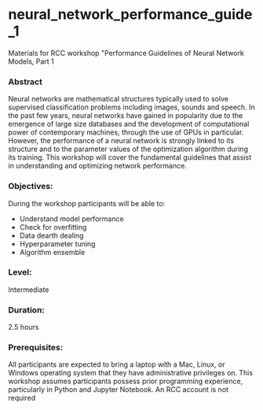 # neural_network_performance_guide_1

Materials for RCC workshop "Performance Guidelines of Neural Network Models, Part 1

### Abstract
Neural networks are mathematical structures typically used to solve supervised classification problems including images, sounds and speech.  In the past few years, neural networks have gained in popularity due to the emergence of large size databases and the development of computational power of contemporary machines, through the use of GPUs in particular. However, the performance of a neural network is strongly linked to its structure and to the parameter values of the optimization algorithm during its training.  This workshop will cover the fundamental guidelines that assist in understanding and optimizing network performance. 

### Objectives:
During the workshop participants will be able to: <br>
* Understand model performance<br>
* Check for overfitting<br>
* Data dearth dealing<br>
* Hyperparameter tuning<br>
* Algorithm ensemble

### Level: 
Intermediate
### Duration: 
2.5 hours
### Prerequisites: 
All participants are expected to bring a laptop with a Mac, Linux, or Windows operating system that they have administrative privileges on.  This workshop assumes participants possess prior programming experience, particularly in Python and Jupyter Notebook. An RCC account is not required
